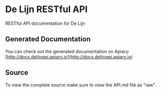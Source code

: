 # De Lijn RESTful API
RESTful API documentation for De Lijn

## Generated Documentation
You can check out the generated documentation on Apiary:
[http://docs.delijnapi.apiary.io](http://docs.delijnapi.apiary.io)

## Source
To view the complete source make sure to view the API.md file as "raw".
